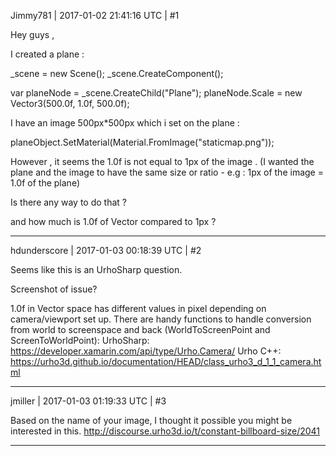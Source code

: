Jimmy781 | 2017-01-02 21:41:16 UTC | #1

Hey guys ,

I created a plane :

_scene = new Scene();
_scene.CreateComponent<Octree>();

var planeNode = _scene.CreateChild("Plane");
planeNode.Scale = new Vector3(500.0f, 1.0f, 500.0f);


I have an image 500px*500px which i set on the plane :

planeObject.SetMaterial(Material.FromImage("staticmap.png"));


However , it seems the 1.0f is not equal to 1px of the image . (I wanted the plane and the image to have the same size or ratio - e.g : 1px of the image = 1.0f of the plane)

Is there any way to do that ?

and how much is 1.0f of Vector compared to 1px ?

-------------------------

hdunderscore | 2017-01-03 00:18:39 UTC | #2

Seems like this is an UrhoSharp question.

Screenshot of issue?

1.0f in Vector space has different values in pixel depending on camera/viewport set up. There are handy functions to handle conversion from world to screenspace and back (WorldToScreenPoint and ScreenToWorldPoint):
UrhoSharp: https://developer.xamarin.com/api/type/Urho.Camera/ 
Urho C++: https://urho3d.github.io/documentation/HEAD/class_urho3_d_1_1_camera.html

-------------------------

jmiller | 2017-01-03 01:19:33 UTC | #3

Based on the name of your image, I thought it possible you might be interested in this.
http://discourse.urho3d.io/t/constant-billboard-size/2041

-------------------------

